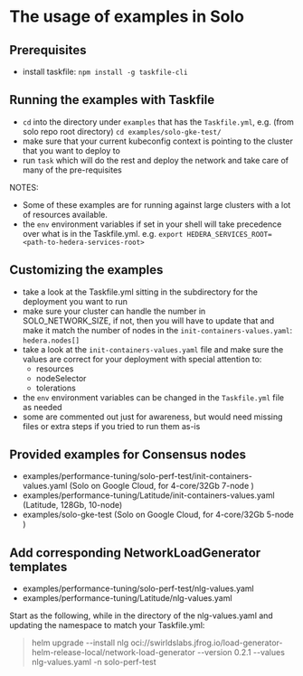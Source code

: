 # The usage of examples in Solo

## Prerequisites

* install taskfile: `npm install -g taskfile-cli`

## Running the examples with Taskfile

* `cd` into the directory under `examples` that has the `Taskfile.yml`, e.g. (from solo repo root directory) `cd examples/solo-gke-test/`
* make sure that your current kubeconfig context is pointing to the cluster that you want to deploy to
* run `task` which will do the rest and deploy the network and take care of many of the pre-requisites

NOTES: 

* Some of these examples are for running against large clusters with a lot of resources available.
* the `env` environment variables if set in your shell will take precedence over what is in the Taskfile.yml. e.g. `export HEDERA_SERVICES_ROOT=<path-to-hedera-services-root>`

## Customizing the examples

* take a look at the Taskfile.yml sitting in the subdirectory for the deployment you want to run
* make sure your cluster can handle the number in SOLO_NETWORK_SIZE, if not, then you will have to update that and make it match the number of nodes in the `init-containers-values.yaml`: `hedera.nodes[]` 
* take a look at the `init-containers-values.yaml` file and make sure the values are correct for your deployment with special attention to:
  * resources
  * nodeSelector
  * tolerations
* the `env` environment variables can be changed in the `Taskfile.yml` file as needed
* some are commented out just for awareness, but would need missing files or extra steps if you tried to run them as-is

## Provided examples for Consensus nodes

* examples/performance-tuning/solo-perf-test/init-containers-values.yaml (Solo on Google Cloud, for 4-core/32Gb 7-node )
* examples/performance-tuning/Latitude/init-containers-values.yaml (Latitude, 128Gb, 10-node)
* examples/solo-gke-test (Solo on Google Cloud, for 4-core/32Gb 5-node )

## Add corresponding NetworkLoadGenerator templates

* examples/performance-tuning/solo-perf-test/nlg-values.yaml
* examples/performance-tuning/Latitude/nlg-values.yaml

Start as the following, while in the directory of the nlg-values.yaml and updating the namespace to match your Taskfile.yml:

> helm upgrade --install nlg oci://swirldslabs.jfrog.io/load-generator-helm-release-local/network-load-generator --version 0.2.1 --values nlg-values.yaml -n solo-perf-test
